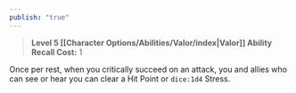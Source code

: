 ```yaml
---
publish: "true"
---
```

> **Level 5 [[Character Options/Abilities/Valor/index|Valor]] Ability**
> **Recall Cost:** 1

Once per rest, when you critically succeed on an attack, you and allies who can see or hear you can clear a Hit Point or `dice:1d4` Stress.

